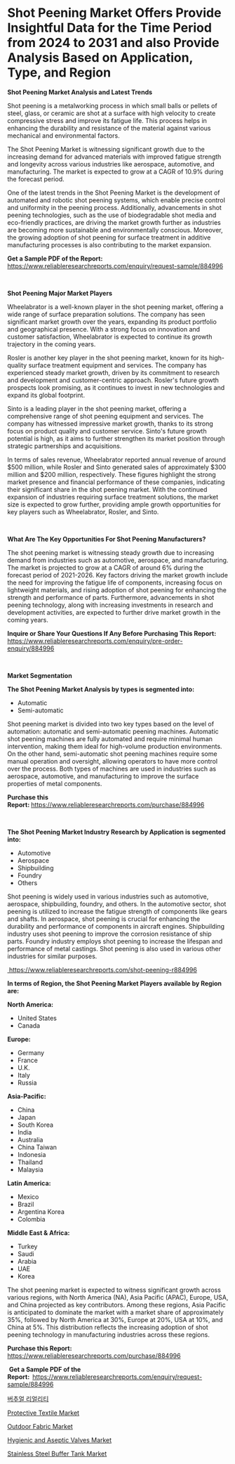 <p><h1>Shot Peening Market Offers Provide Insightful Data for the Time Period from 2024 to 2031 and also Provide Analysis Based on Application, Type, and Region</h1></p><p><strong>Shot Peening Market Analysis and Latest Trends</strong></p>
<p><p>Shot peening is a metalworking process in which small balls or pellets of steel, glass, or ceramic are shot at a surface with high velocity to create compressive stress and improve its fatigue life. This process helps in enhancing the durability and resistance of the material against various mechanical and environmental factors.</p><p>The Shot Peening Market is witnessing significant growth due to the increasing demand for advanced materials with improved fatigue strength and longevity across various industries like aerospace, automotive, and manufacturing. The market is expected to grow at a CAGR of 10.9% during the forecast period.</p><p>One of the latest trends in the Shot Peening Market is the development of automated and robotic shot peening systems, which enable precise control and uniformity in the peening process. Additionally, advancements in shot peening technologies, such as the use of biodegradable shot media and eco-friendly practices, are driving the market growth further as industries are becoming more sustainable and environmentally conscious. Moreover, the growing adoption of shot peening for surface treatment in additive manufacturing processes is also contributing to the market expansion.</p></p>
<p><strong>Get a Sample PDF of the Report:&nbsp;</strong> <a href="https://www.reliableresearchreports.com/enquiry/request-sample/884996">https://www.reliableresearchreports.com/enquiry/request-sample/884996</a></p>
<p>&nbsp;</p>
<p><strong>Shot Peening Major Market Players</strong></p>
<p><p>Wheelabrator is a well-known player in the shot peening market, offering a wide range of surface preparation solutions. The company has seen significant market growth over the years, expanding its product portfolio and geographical presence. With a strong focus on innovation and customer satisfaction, Wheelabrator is expected to continue its growth trajectory in the coming years.</p><p>Rosler is another key player in the shot peening market, known for its high-quality surface treatment equipment and services. The company has experienced steady market growth, driven by its commitment to research and development and customer-centric approach. Rosler's future growth prospects look promising, as it continues to invest in new technologies and expand its global footprint.</p><p>Sinto is a leading player in the shot peening market, offering a comprehensive range of shot peening equipment and services. The company has witnessed impressive market growth, thanks to its strong focus on product quality and customer service. Sinto's future growth potential is high, as it aims to further strengthen its market position through strategic partnerships and acquisitions.</p><p>In terms of sales revenue, Wheelabrator reported annual revenue of around $500 million, while Rosler and Sinto generated sales of approximately $300 million and $200 million, respectively. These figures highlight the strong market presence and financial performance of these companies, indicating their significant share in the shot peening market. With the continued expansion of industries requiring surface treatment solutions, the market size is expected to grow further, providing ample growth opportunities for key players such as Wheelabrator, Rosler, and Sinto.</p></p>
<p>&nbsp;</p>
<p><strong>What Are The Key Opportunities For Shot Peening Manufacturers?</strong></p>
<p><p>The shot peening market is witnessing steady growth due to increasing demand from industries such as automotive, aerospace, and manufacturing. The market is projected to grow at a CAGR of around 6% during the forecast period of 2021-2026. Key factors driving the market growth include the need for improving the fatigue life of components, increasing focus on lightweight materials, and rising adoption of shot peening for enhancing the strength and performance of parts. Furthermore, advancements in shot peening technology, along with increasing investments in research and development activities, are expected to further drive market growth in the coming years.</p></p>
<p><strong>Inquire or Share Your Questions If Any Before Purchasing This Report:</strong> <a href="https://www.reliableresearchreports.com/enquiry/pre-order-enquiry/884996">https://www.reliableresearchreports.com/enquiry/pre-order-enquiry/884996</a></p>
<p>&nbsp;</p>
<p><strong>Market Segmentation</strong></p>
<p><strong>The Shot Peening Market Analysis by types is segmented into:</strong></p>
<p><ul><li>Automatic</li><li>Semi-automatic</li></ul></p>
<p><p>Shot peening market is divided into two key types based on the level of automation: automatic and semi-automatic peening machines. Automatic shot peening machines are fully automated and require minimal human intervention, making them ideal for high-volume production environments. On the other hand, semi-automatic shot peening machines require some manual operation and oversight, allowing operators to have more control over the process. Both types of machines are used in industries such as aerospace, automotive, and manufacturing to improve the surface properties of metal components.</p></p>
<p><strong>Purchase this Report:&nbsp;</strong><a href="https://www.reliableresearchreports.com/purchase/884996">https://www.reliableresearchreports.com/purchase/884996</a></p>
<p>&nbsp;</p>
<p><strong>The Shot Peening Market Industry Research by Application is segmented into:</strong></p>
<p><ul><li>Automotive</li><li>Aerospace</li><li>Shipbuilding</li><li>Foundry</li><li>Others</li></ul></p>
<p><p>Shot peening is widely used in various industries such as automotive, aerospace, shipbuilding, foundry, and others. In the automotive sector, shot peening is utilized to increase the fatigue strength of components like gears and shafts. In aerospace, shot peening is crucial for enhancing the durability and performance of components in aircraft engines. Shipbuilding industry uses shot peening to improve the corrosion resistance of ship parts. Foundry industry employs shot peening to increase the lifespan and performance of metal castings. Shot peening is also used in various other industries for similar purposes.</p></p>
<p><a href="https://www.reliableresearchreports.com/shot-peening-r884996">&nbsp;https://www.reliableresearchreports.com/shot-peening-r884996</a></p>
<p><strong>In terms of Region, the Shot Peening Market Players available by Region are:</strong></p>
<p>
    <p> <strong> North America: </strong>
        <ul>
            <li>United States</li>
            <li>Canada</li>
        </ul>
        </p> 
    <p> <strong> Europe: </strong>
        <ul>
            <li>Germany</li>
            <li>France</li>
            <li>U.K.</li>
            <li>Italy</li>
            <li>Russia</li>
        </ul>
        </p> 
    <p> <strong> Asia-Pacific: </strong>
        <ul>
            <li>China</li>
            <li>Japan</li>
            <li>South Korea</li>
            <li>India</li>
            <li>Australia</li>
            <li>China Taiwan</li>
            <li>Indonesia</li>
            <li>Thailand</li>
            <li>Malaysia</li>
        </ul>
        </p> 
    <p> <strong> Latin America: </strong>
        <ul>
            <li>Mexico</li>
            <li>Brazil</li>
            <li>Argentina Korea</li>
            <li>Colombia</li>
        </ul>
        </p> 
    <p> <strong> Middle East & Africa: </strong>
        <ul>
            <li>Turkey</li>
            <li>Saudi</li>
            <li>Arabia</li>
            <li>UAE</li>
            <li>Korea</li>
        </ul>
    </p>
    </p>
<p><p>The shot peening market is expected to witness significant growth across various regions, with North America (NA), Asia Pacific (APAC), Europe, USA, and China projected as key contributors. Among these regions, Asia Pacific is anticipated to dominate the market with a market share of approximately 35%, followed by North America at 30%, Europe at 20%, USA at 10%, and China at 5%. This distribution reflects the increasing adoption of shot peening technology in manufacturing industries across these regions.</p></p>
<p><strong>Purchase this Report: </strong><a href="https://www.reliableresearchreports.com/purchase/884996">https://www.reliableresearchreports.com/purchase/884996</a></p>
<p>&nbsp;<strong>Get a Sample PDF of the Report:&nbsp;&nbsp;</strong><a href="https://www.reliableresearchreports.com/enquiry/request-sample/884996">https://www.reliableresearchreports.com/enquiry/request-sample/884996</a></p>
<p><strong></strong></p>
<p><p><a href="https://github.com/royErdmtyan906778/Market-Research-Report-List-1/blob/main/393092020758.md">버추얼 리얼리티</a></p><p><a href="https://issuu.com/reportprime-2/docs/protective-textile-market-size-2030.pptx">Protective Textile Market</a></p><p><a href="https://issuu.com/reportprime-2/docs/outdoor-fabric-market-size-2030.pptx">Outdoor Fabric Market</a></p><p><a href="https://github.com/wusalecollins540tpqoz/Market-Research-Report-List-2/blob/main/hygienic-and-aseptic-valves-market.md">Hygienic and Aseptic Valves Market</a></p><p><a href="https://github.com/pjcfca/Market-Research-Report-List-2/blob/main/stainless-steel-buffer-tank-market.md">Stainless Steel Buffer Tank Market</a></p></p>